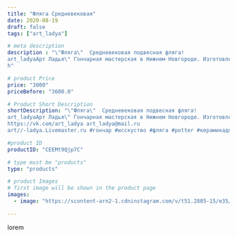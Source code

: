 ```yaml
---
title: "Фляга Средневековая"
date: 2020-08-19
draft: false
tags: ["art_ladya"]

# meta description
description : "\"Фляга\"  Средневековая подвесная фляга! 
art_ladyaАрт Ладья\" Гончарная мастерская в Нижнем Новгороде. Изготовление керамики и мастер//-классы по обучению. 
h"

# product Price
price: "3000"
priceBefore: "3600.0"

# Product Short Description
shortDescription: "\"Фляга\"  Средневековая подвесная фляга! 
art_ladyaАрт Ладья\" Гончарная мастерская в Нижнем Новгороде. Изготовление керамики и мастер//-классы по обучению. 
https://vk.com/art_ladya art_ladya@mail.ru 
art//-ladya.Livemaster.ru #гончар #исскуство #фляга #potter #керамикадляинтерьера #керамикаручнаяработа #гончарнаямастерская #керамиканазаказ #handmade #посудаизглины #керамика #гончарнаяпосуда #эксклюзивнаякерамика #painter #dishes #ceramicar #подарки #claygoods #earthenware #ceramic #design #bottle #историческаякерамика #decanter #ceramicart #бутылки #фляжка #clay #авторскаякерамика #керамическаяфляга"

#product ID
productID: "CEEMt9Qjp7C"

# type must be "products"
type: "products"

# product Images
# first image will be shown in the product page
images:
  - image: "https://scontent-arn2-1.cdninstagram.com/v/t51.2885-15/e35/118121783_715122009335567_1253178664704133904_n.jpg?se=7&tp=1&_nc_ht=scontent-arn2-1.cdninstagram.com&_nc_cat=111&_nc_ohc=P5d3tGw-cvQAX-BW075&ccb=7-4&oh=c515214bd964315a5c4432b6166c8060&oe=6082BDDF&_nc_sid=86f79a&ig_cache_key=MjM3OTA4MjQzNzg2OTA4NDM1NA%3D%3D.2-ccb7-4"

---
```

lorem
